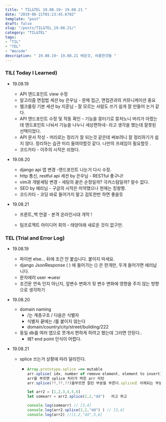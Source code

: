 ```yaml
---
title: " TIL&TEL 19.08.19~ 19.08.21 "
date: "2019-08-21T01:23:45.678Z"
template: "post"
draft: false
slug: "/posts/TIL&TEL_19.08.21/"
category: "TIL&TEL"
tags:
- "TIL"
- "TEL"
- "Wecode"
description: " 19.08.19~ 19.08.21 배운것, 씨름한것들 "
---
```

### TIL( Today I Learned)

- 19.08.19

  -	API 앤드포인트 view 수정 
  -	알고리즘 면접법 세션 by 은우님 - 문제 접근, 면접관과의  커뮤니케이션 중요 
  -	웹크롤링 기본 세션 by 지훈님 - 잘 모르는 사람도 쓰기 쉽게 잘 만들어 논거 같다.
  -	API 앤드포인트 수정 및 작동 확인 - 기능을 뭉터기로 뭉처노니 머리가  아팠는데 앤드포인트 나눠서 기능을 나누니 세상편하네- 라고 생각을 했는데 잘못된 선택이었다.
  -	API 문서 작성 - 머리로는 정리가 잘 되는것 같은데 써보려니 잘 정리하기가 쉽지 않다. 정리하는 습관 미리 들여야할것 같다. 나만의 프레임이 필요할듯 .
  -	코드카타 - 이주의 시작은 쉬웠다.

- 19.08.20

  -	django api 앱 변경 -앤드포인트 나눈거 다시 수정.
  -	http 통신, restful api 세션 by 은우님  - RESTful 좋구나!
  -	vim과 개발세팅 변경 - 세팅의 끝은 순정일까? 극커스텀일까? 알수 없다. 
  -	SEO by 예리님 - 구글의 시작은 미약했으나 현재는 킹왕짱.
  -	코드카타 - 코딩 바로 들어가지 말고 검토한번 하면 좋을듯 

- 19.08.21

  - 프론트_백 연결 -  본격 온라인시대 개막 !

  - 팀프로젝트 아이디어 회의 - 태양아래 새로운 것이 없구만.

    

### TEL (Trial and Error Log)

- 19.08.19

  -	파이썬 else... 뒤에 조건 안 붙습니다. 붙이지 마세요. 
  -	django JsonResponse ( ) 에 들어가는 {} 은 한개만, 두개 들어가면 에러납니다. 
  -	문자에러 user =>uesr
  -	조건문 연속 인지 아닌지, 앞변수 변화가 뒷 변수 변화에 영향을 주지 않는 방향으로 생각하기 

- 19.08.20

  -	domain naming 
    - /는 계층구조 / 다음은 식별자 
    - 식별자 끝에는 /를 붙이지 않는다
    - domain/country/city/street/building/222
  -	동일 db를 여러 앱으로 쪼개서 편하게 하려고 했는데 그러면 안된다..
    - 왜? end point 인식이 어렵다. 

- 19.08.21

  - splice 쓰는거 상황에 따라 달라진다. 

    - ```javascript
      Array.prototype.splice ==> mutable
      arr.splice( idx, number of remove element, element to insert) 
      arr을 부르면 splice 처리가 먹힌 arr 리턴 
      arr.splice(??,??,??)을부르면 잘린 부분을 부른다.splice로 삭제되는 부분이 array로 불린다.  
      
      let arr2 = [1,2,3,4,5,6]
      let somearr = arr2.splice(2,2,"dd")	라고 하고 
      
      console.log(somearr) // [3,4]
      console.log(arr2.splice(2,2,"dd") ) // [3,4]
      console.log(arr2) //[1,2,"dd",5,6]
      ```

      

